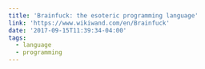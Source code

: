 ```yaml
---
title: 'Brainfuck: the esoteric programming language'
link: 'https://www.wikiwand.com/en/Brainfuck'
date: '2017-09-15T11:39:34-04:00'
tags:
  - language
  - programming
---
```


